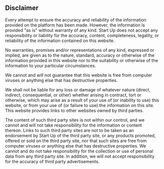 ## Disclaimer

Every attempt to ensure the accuracy and reliability of the information provided on the platform has been made. However, the information is provided "as is" without warranty of any kind. Start Up does not accept any responsibility or liability for the accuracy, content, completeness, legality, or reliability of the information contained on this website.

No warranties, promises and/or representations of any kind, expressed or implied, are given as to the nature, standard, accuracy or otherwise of the information provided in this website nor to the suitability or otherwise of the information to your particular circumstances.

We cannot and will not guarantee that this website is free from computer viruses or anything else that has destructive properties.

We shall not be liable for any loss or damage of whatever nature (direct, indirect, consequential, or other) whether arising in contract, tort or otherwise, which may arise as a result of your use of (or inability to use) this website, or from your use of (or failure to use) the information on this site. This website provides links to other websites owned by third parties. 

The content of such third party sites is not within our control, and we cannot and will not take responsibility for the information or content thereon. Links to such third party sites are not to be taken as an endorsement by Start Up of the third party site, or any products promoted, offered or sold on the third party site, nor that such sites are free from computer viruses or anything else that has destructive properties. We cannot and do not take responsibility for the collection or use of personal data from any third party site. In addition, we will not accept responsibility for the accuracy of third party advertisements.
